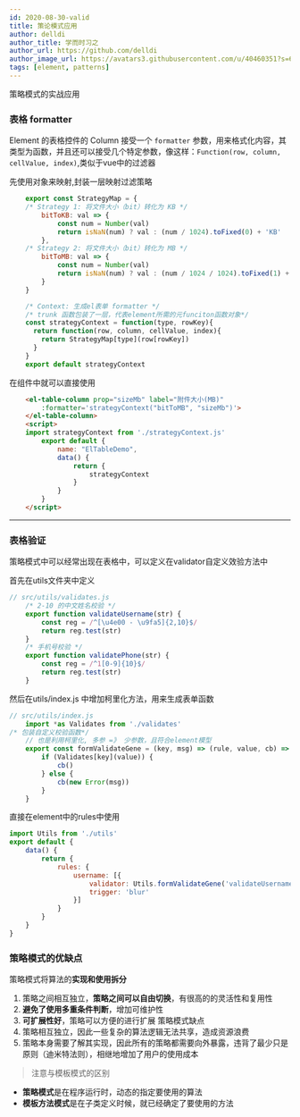 ```yaml
---
id: 2020-08-30-valid
title: 策论模式应用
author: delldi
author_title: 学而时习之
author_url: https://github.com/delldi
author_image_url: https://avatars3.githubusercontent.com/u/40460351?s=60&u=ba9637be7363625f2322319ab99fe8508e4bce87&v=4
tags: [element, patterns]
---
```

策略模式的实战应用
<!--truncate-->

### 表格 formatter
Element 的表格控件的 Column 接受一个 `formatter` 参数，用来格式化内容，其类型为函数，并且还可以接受几个特定参数，像这样：`Function(row, column, cellValue, index)`,类似于vue中的过滤器

先使用对象来映射,封装一层映射过滤策略
```js
    export const StrategyMap = {
    /* Strategy 1: 将文件大小（bit）转化为 KB */
        bitToKB: val => {
            const num = Number(val)
            return isNaN(num) ? val : (num / 1024).toFixed(0) + 'KB'
        },
    /* Strategy 2: 将文件大小（bit）转化为 MB */
        bitToMB: val => {
            const num = Number(val)
            return isNaN(num) ? val : (num / 1024 / 1024).toFixed(1) + 'MB'
        }
    }

    /* Context: 生成el表单 formatter */
    /* trunk 函数包装了一层，代表element所需的元funciton函数对象*/
    const strategyContext = function(type, rowKey){
      return function(row, column, cellValue, index){
      	return StrategyMap[type](row[rowKey])
      }
    }
    export default strategyContext
```

在组件中就可以直接使用
```html
    <el-table-column prop="sizeMb" label="附件大小(MB)"
        :formatter='strategyContext("bitToMB", "sizeMb")'>
    </el-table-column>
    <script>
    import strategyContext from './strategyContext.js'
        export default {
            name: "ElTableDemo",
            data() {
                return {
                    strategyContext
                }
            }
        }
    </script>
```
---
### 表格验证
策略模式中可以经常出现在表格中，可以定义在validator自定义效验方法中

首先在utils文件夹中定义

```js
// src/utils/validates.js
    /* 2-10 的中文姓名校验 */
    export function validateUsername(str) {
        const reg = /^[\u4e00 - \u9fa5]{2,10}$/
        return reg.test(str)
    }
    /* 手机号校验 */
    export function validatePhone(str) {
        const reg = /^1[0-9]{10}$/
        return reg.test(str)
    }
```

然后在utils/index.js 中增加柯里化方法，用来生成表单函数
```js
// src/utils/index.js
    import *as Validates from './validates'
/* 包装自定义校验函数*/
    // 也是利用柯里化, 多参 =》 少参数，且符合element模型
    export const formValidateGene = (key, msg) => (rule, value, cb) => {
        if (Validates[key](value)) {
            cb()
        } else {
            cb(new Error(msg))
        }
    }
```
直接在element中的rules中使用
```js
import Utils from './utils'
export default {
    data() {
        return {
            rules: {
                username: [{
                    validator: Utils.formValidateGene('validateUsername', '姓名必须是2-10位置的汉字组成'),
                    trigger: 'blur'
                }]
            }
        }
    }
}
```

### 策略模式的优缺点
 策略模式将算法的**实现和使用拆分**
1. 策略之间相互独立，**策略之间可以自由切换**，有很高的的灵活性和复用性
2. **避免了使用多重条件判断**，增加可维护性
3. **可扩展性好**，策略可以方便的进行扩展
 策略模式缺点
1. 策略相互独立，因此一些复杂的算法逻辑无法共享，造成资源浪费
2. 策略本身需要了解其实现，因此所有的策略都需要向外暴露，违背了最少只是原则（迪米特法则），相继地增加了用户的使用成本


> 注意与模板模式的区别
- **策略模式**是在程序运行时，动态的指定要使用的算法
- **模板方法模式**是在子类定义时候，就已经确定了要使用的方法

 